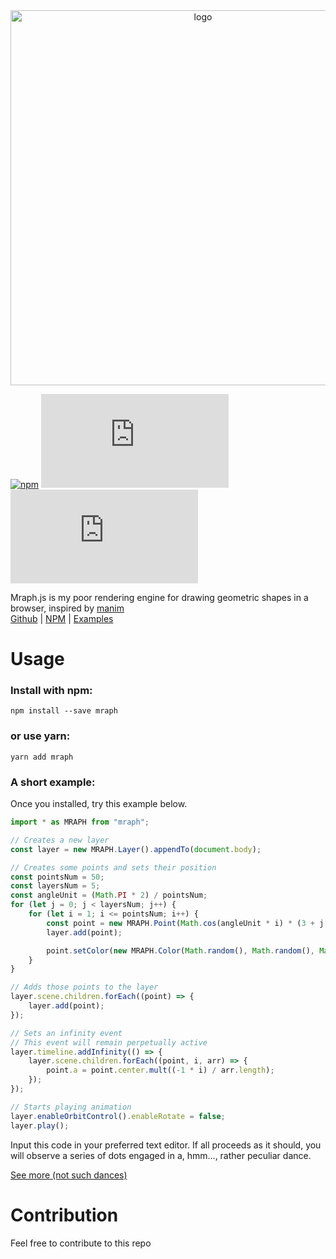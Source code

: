 <div align="center">
    <image src='https://seiyacooper.github.io/Mraph.js/Mraph_logo.png' width="600px" alt='logo'></image>
</div>

[![npm](https://img.shields.io/npm/v/mraph)](https://www.npmjs.com/package/mraph)
[![GitHub](https://img.shields.io/github/license/SeiyaCooper/Mraph.js)](https://github.com/SeiyaCooper/Mraph.js/blob/main/LICENSE)
[![last commit](https://img.shields.io/github/last-commit/SeiyaCooper/Mraph.js)](https://github.com/SeiyaCooper/Mraph.js/commits/main)

Mraph.js is my poor rendering engine for drawing geometric shapes in a browser, inspired by [manim](https://github.com/3b1b/manim)   
[Github](https://github.com/SeiyaCooper/Mraph.js) |
[NPM](https://www.npmjs.com/package/mraph) |
[Examples](https://seiyacooper.github.io/Mraph.js/gallery)

# Usage

### Install with npm:

```shell
npm install --save mraph
```

### or use yarn:

```shell
yarn add mraph
```

### A short example:

Once you installed, try this example below.

```js
import * as MRAPH from "mraph";

// Creates a new layer
const layer = new MRAPH.Layer().appendTo(document.body);

// Creates some points and sets their position
const pointsNum = 50;
const layersNum = 5;
const angleUnit = (Math.PI * 2) / pointsNum;
for (let j = 0; j < layersNum; j++) {
    for (let i = 1; i <= pointsNum; i++) {
        const point = new MRAPH.Point(Math.cos(angleUnit * i) * (3 + j * 2), Math.sin(angleUnit * i) * (3 + j * 2));
        layer.add(point);

        point.setColor(new MRAPH.Color(Math.random(), Math.random(), Math.random()));
    }
}

// Adds those points to the layer
layer.scene.children.forEach((point) => {
    layer.add(point);
});

// Sets an infinity event
// This event will remain perpetually active
layer.timeline.addInfinity(() => {
    layer.scene.children.forEach((point, i, arr) => {
        point.a = point.center.mult((-1 * i) / arr.length);
    });
});

// Starts playing animation
layer.enableOrbitControl().enableRotate = false;
layer.play();
```

Input this code in your preferred text editor.
If all proceeds as it should, you will observe a series of dots engaged in a, hmm..., rather peculiar dance.

[See more (not such dances)](/Mraph.js/gallery)

# Contribution

Feel free to contribute to this repo

